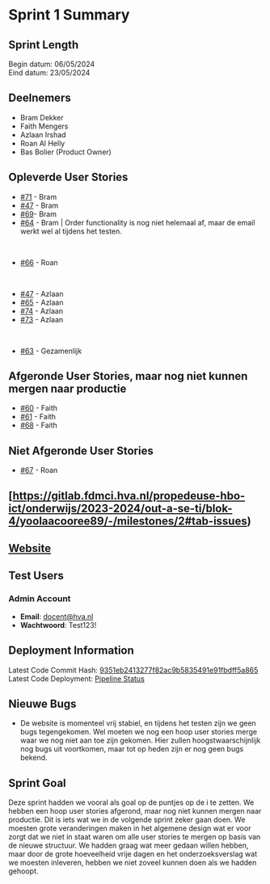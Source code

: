 # Sprint 1 Summary

## Sprint Length

Begin datum: 06/05/2024
<br>
Eind datum: 23/05/2024

## Deelnemers

- Bram Dekker
- Faith Mengers
- Azlaan Irshad
- Roan Al Helly
- Bas Bolier (Product Owner)

## Opleverde User Stories

- [#71](https://gitlab.fdmci.hva.nl/propedeuse-hbo-ict/onderwijs/2023-2024/out-a-se-ti/blok-4/yoolaacooree89/-/issues/71) - Bram
- [#47](https://gitlab.fdmci.hva.nl/propedeuse-hbo-ict/onderwijs/2023-2024/out-a-se-ti/blok-4/yoolaacooree89/-/issues/70) - Bram
- [#69](https://gitlab.fdmci.hva.nl/propedeuse-hbo-ict/onderwijs/2023-2024/out-a-se-ti/blok-4/yoolaacooree89/-/issues/69)- Bram
- [#64](https://gitlab.fdmci.hva.nl/propedeuse-hbo-ict/onderwijs/2023-2024/out-a-se-ti/blok-4/yoolaacooree89/-/issues/64) - Bram | Order functionality is nog niet helemaal af, maar de email werkt wel al tijdens het testen.

<br>

- [#66](https://gitlab.fdmci.hva.nl/propedeuse-hbo-ict/onderwijs/2023-2024/out-a-se-ti/blok-4/yoolaacooree89/-/issues/66) - Roan

<br>

- [#47](https://gitlab.fdmci.hva.nl/propedeuse-hbo-ict/onderwijs/2023-2024/out-a-se-ti/blok-4/yoolaacooree89/-/work_items/47) - Azlaan
- [#65](https://gitlab.fdmci.hva.nl/propedeuse-hbo-ict/onderwijs/2023-2024/out-a-se-ti/blok-4/yoolaacooree89/-/issues/65) - Azlaan
- [#74](https://gitlab.fdmci.hva.nl/propedeuse-hbo-ict/onderwijs/2023-2024/out-a-se-ti/blok-4/yoolaacooree89/-/issues/74) - Azlaan
- [#73](https://gitlab.fdmci.hva.nl/propedeuse-hbo-ict/onderwijs/2023-2024/out-a-se-ti/blok-4/yoolaacooree89/-/issues/73) - Azlaan

<br>

- [#63](https://gitlab.fdmci.hva.nl/propedeuse-hbo-ict/onderwijs/2023-2024/out-a-se-ti/blok-4/yoolaacooree89/-/issues/63) - Gezamenlijk

## Afgeronde User Stories, maar nog niet kunnen mergen naar productie

- [#60](https://gitlab.fdmci.hva.nl/propedeuse-hbo-ict/onderwijs/2023-2024/out-a-se-ti/blok-4/yoolaacooree89/-/issues/60) - Faith
- [#61](https://gitlab.fdmci.hva.nl/propedeuse-hbo-ict/onderwijs/2023-2024/out-a-se-ti/blok-4/yoolaacooree89/-/issues/61) - Faith
- [#68](https://gitlab.fdmci.hva.nl/propedeuse-hbo-ict/onderwijs/2023-2024/out-a-se-ti/blok-4/yoolaacooree89/-/issues/68) - Faith

## Niet Afgeronde User Stories

- [#67](https://gitlab.fdmci.hva.nl/propedeuse-hbo-ict/onderwijs/2023-2024/out-a-se-ti/blok-4/yoolaacooree89/-/issues/67) - Roan

## [https://gitlab.fdmci.hva.nl/propedeuse-hbo-ict/onderwijs/2023-2024/out-a-se-ti/blok-4/yoolaacooree89/-/milestones/2#tab-issues)

## [Website](https://yoolaacooree89-pb4a2324.hbo-ict.cloud/index.html)

## Test Users

### Admin Account
- **Email**: docent@hva.nl
- **Wachtwoord**: Test123!

## Deployment Information
Latest Code Commit Hash: [9351eb2413277f82ac9b5835491e91fbdff5a865](https://gitlab.fdmci.hva.nl/propedeuse-hbo-ict/onderwijs/2023-2024/out-a-se-ti/blok-4/yoolaacooree89/-/commit/9351eb2413277f82ac9b5835491e91fbdff5a865)
<br>
Latest Code Deployment: [Pipeline Status](https://gitlab.fdmci.hva.nl/propedeuse-hbo-ict/onderwijs/2023-2024/out-a-se-ti/blok-4/yoolaacooree89/-/jobs/424880)

## Nieuwe Bugs

- De website is momenteel vrij stabiel, en tijdens het testen zijn we geen bugs tegengekomen. Wel moeten we nog een hoop user stories merge waar we nog niet aan toe zijn gekomen.
Hier zullen hoogstwaarschijnlijk nog bugs uit voortkomen, maar tot op heden zijn er nog geen bugs bekend.

## Sprint Goal
Deze sprint hadden we vooral als goal op de puntjes op de i te zetten. We hebben een hoop user stories afgerond, maar nog niet kunnen mergen naar productie. Dit is iets wat we in de volgende sprint zeker gaan doen. 
We moesten grote veranderingen maken in het algemene design wat er voor zorgt dat we niet in staat waren om alle user stories te mergen op basis van de nieuwe structuur. We hadden graag wat meer gedaan willen hebben, 
maar door de grote hoeveelheid vrije dagen en het onderzoeksverslag wat we moesten inleveren, hebben we niet zoveel kunnen doen als we hadden gehoopt.
